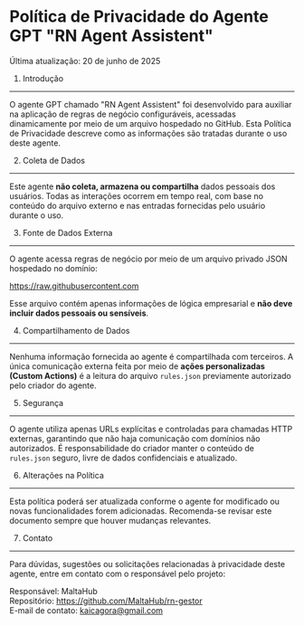 Política de Privacidade do Agente GPT "RN Agent Assistent"
===========================================================

Última atualização: 20 de junho de 2025

1. Introdução
-------------

O agente GPT chamado "RN Agent Assistent" foi desenvolvido para auxiliar na aplicação de regras de negócio configuráveis, acessadas dinamicamente por meio de um arquivo hospedado no GitHub. Esta Política de Privacidade descreve como as informações são tratadas durante o uso deste agente.

2. Coleta de Dados
------------------

Este agente **não coleta, armazena ou compartilha** dados pessoais dos usuários. Todas as interações ocorrem em tempo real, com base no conteúdo do arquivo externo e nas entradas fornecidas pelo usuário durante o uso.

3. Fonte de Dados Externa
-------------------------

O agente acessa regras de negócio por meio de um arquivo privado JSON hospedado no domínio:

https://raw.githubusercontent.com

Esse arquivo contém apenas informações de lógica empresarial e **não deve incluir dados pessoais ou sensíveis**.

4. Compartilhamento de Dados
----------------------------

Nenhuma informação fornecida ao agente é compartilhada com terceiros. A única comunicação externa feita por meio de **ações personalizadas (Custom Actions)** é a leitura do arquivo `rules.json` previamente autorizado pelo criador do agente.

5. Segurança
------------

O agente utiliza apenas URLs explícitas e controladas para chamadas HTTP externas, garantindo que não haja comunicação com domínios não autorizados. É responsabilidade do criador manter o conteúdo de `rules.json` seguro, livre de dados confidenciais e atualizado.

6. Alterações na Política
--------------------------

Esta política poderá ser atualizada conforme o agente for modificado ou novas funcionalidades forem adicionadas. Recomenda-se revisar este documento sempre que houver mudanças relevantes.

7. Contato
----------

Para dúvidas, sugestões ou solicitações relacionadas à privacidade deste agente, entre em contato com o responsável pelo projeto:

Responsável: MaltaHub  
Repositório: https://github.com/MaltaHub/rn-gestor  
E-mail de contato: kaicagora@gmail.com
